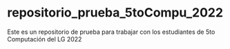 # repositorio_prueba_5toCompu_2022
Este es un repositorio de prueba para trabajar con los estudiantes de 5to Computación del LG 2022
